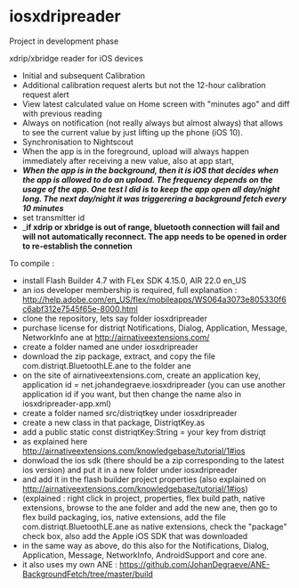 # iosxdripreader

Project in development phase 

xdrip/xbridge reader for iOS devices

* Initial and subsequent Calibration
* Additional calibration request alerts but not the 12-hour calibration request alert
* View latest calculated value on Home screen with "minutes ago" and diff with previous reading
* Always on notification (not really always but almost always) that allows to see the current value by just lifting up the phone (iOS 10).
* Synchronisation to Nightscout
 * When the app is in the foreground, upload will always happen immediately after receiving a new value, also at app start, 
 * ___When the app is in the background, then it is iOS that decides when the app is allowed to do an upload. The frequency depends on the usage of the app. One test I did is to keep the app open all day/night long. The next day/night it was triggerering a background fetch every 10 minutes___
* set transmitter id
* ___if xdrip or xbridge is out of range, bluetooth connection will fail and will not automatically reconnect. The app needs to be opened in order to re-establish the connetion__

To compile :
- install Flash Builder 4.7 with FLex SDK 4.15.0, AIR 22.0 en_US
- an ios developer membership is required, full explanation : http://help.adobe.com/en_US/flex/mobileapps/WS064a3073e805330f6c6abf312e7545f65e-8000.html
- clone the repository, lets say folder iosxdripreader
- purchase license for distriqt Notifications, Dialog, Application, Message, NetworkInfo ane at http://airnativeextensions.com/
- create a folder named ane under iosxdripreader
- download the zip package, extract, and copy the file com.distriqt.BluetoothLE.ane to the folder ane
- on the site of airnativeextensions.com, create an application key, application id = net.johandegraeve.iosxdripreader (you can use another application id if you want, but then change the name also in iosxdripreader-app.xml)
- create a folder named src/distriqtkey under iosxdripreader
- create a new class in that package, DistriqtKey.as
- add a public static const distriqtKey:String = your key from distriqt
- as explained here http://airnativeextensions.com/knowledgebase/tutorial/1#ios
- donwload the ios sdk (there should be a zip corresponding to the latest ios version) and put it in a new folder under iosxdripreader
- and add it in the flash builder project properties (also explained on  http://airnativeextensions.com/knowledgebase/tutorial/1#ios)
- (explained : right click in project, properties, flex build path, native extensions, browse to the ane folder and add the new ane, then go to flex build packaging, ios, native extensions, add the file com.distriqt.BluetoothLE.ane as native extensions, check the "package" check box, also add the Apple iOS SDK that was downloaded
- in the same way as above, do this also for the Notifications, Dialog, Application, Message, NetworkInfo, AndroidSupport and core ane.
- it also uses my own ANE : https://github.com/JohanDegraeve/ANE-BackgroundFetch/tree/master/build
